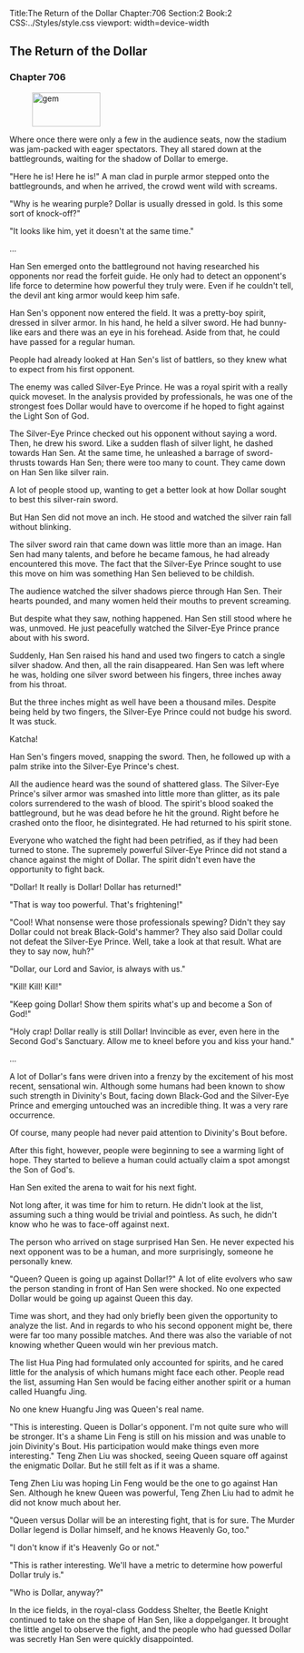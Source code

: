 Title:The Return of the Dollar 
Chapter:706 
Section:2 
Book:2 
CSS:../Styles/style.css 
viewport: width=device-width
  
## The Return of the Dollar
### Chapter 706
  
<figure>
	<img src="../Images/gem.gif" alt="gem" id="gem" width="120" height="60" />
</figure>
  

  
Where once there were only a few in the audience seats, now the stadium was jam-packed with eager spectators. They all stared down at the battlegrounds, waiting for the shadow of Dollar to emerge.

"Here he is! Here he is!" A man clad in purple armor stepped onto the battlegrounds, and when he arrived, the crowd went wild with screams.

"Why is he wearing purple? Dollar is usually dressed in gold. Is this some sort of knock-off?"

"It looks like him, yet it doesn't at the same time."

…

Han Sen emerged onto the battleground not having researched his opponents nor read the forfeit guide. He only had to detect an opponent's life force to determine how powerful they truly were. Even if he couldn't tell, the devil ant king armor would keep him safe.

Han Sen's opponent now entered the field. It was a pretty-boy spirit, dressed in silver armor. In his hand, he held a silver sword. He had bunny-like ears and there was an eye in his forehead. Aside from that, he could have passed for a regular human.

People had already looked at Han Sen's list of battlers, so they knew what to expect from his first opponent.

The enemy was called Silver-Eye Prince. He was a royal spirit with a really quick moveset. In the analysis provided by professionals, he was one of the strongest foes Dollar would have to overcome if he hoped to fight against the Light Son of God.

The Silver-Eye Prince checked out his opponent without saying a word. Then, he drew his sword. Like a sudden flash of silver light, he dashed towards Han Sen. At the same time, he unleashed a barrage of sword-thrusts towards Han Sen; there were too many to count. They came down on Han Sen like silver rain.

A lot of people stood up, wanting to get a better look at how Dollar sought to best this silver-rain sword.

But Han Sen did not move an inch. He stood and watched the silver rain fall without blinking.

The silver sword rain that came down was little more than an image. Han Sen had many talents, and before he became famous, he had already encountered this move. The fact that the Silver-Eye Prince sought to use this move on him was something Han Sen believed to be childish.

The audience watched the silver shadows pierce through Han Sen. Their hearts pounded, and many women held their mouths to prevent screaming.

But despite what they saw, nothing happened. Han Sen still stood where he was, unmoved. He just peacefully watched the Silver-Eye Prince prance about with his sword.

Suddenly, Han Sen raised his hand and used two fingers to catch a single silver shadow. And then, all the rain disappeared. Han Sen was left where he was, holding one silver sword between his fingers, three inches away from his throat.

But the three inches might as well have been a thousand miles. Despite being held by two fingers, the Silver-Eye Prince could not budge his sword. It was stuck.

Katcha!

Han Sen's fingers moved, snapping the sword. Then, he followed up with a palm strike into the Silver-Eye Prince's chest.

All the audience heard was the sound of shattered glass. The Silver-Eye Prince's silver armor was smashed into little more than glitter, as its pale colors surrendered to the wash of blood. The spirit's blood soaked the battleground, but he was dead before he hit the ground. Right before he crashed onto the floor, he disintegrated. He had returned to his spirit stone.

Everyone who watched the fight had been petrified, as if they had been turned to stone. The supremely powerful Silver-Eye Prince did not stand a chance against the might of Dollar. The spirit didn't even have the opportunity to fight back.

"Dollar! It really is Dollar! Dollar has returned!"

"That is way too powerful. That's frightening!"

"Cool! What nonsense were those professionals spewing? Didn't they say Dollar could not break Black-Gold's hammer? They also said Dollar could not defeat the Silver-Eye Prince. Well, take a look at that result. What are they to say now, huh?"

"Dollar, our Lord and Savior, is always with us."

"Kill! Kill! Kill!"

"Keep going Dollar! Show them spirits what's up and become a Son of God!"

"Holy crap! Dollar really is still Dollar! Invincible as ever, even here in the Second God's Sanctuary. Allow me to kneel before you and kiss your hand."

…

A lot of Dollar's fans were driven into a frenzy by the excitement of his most recent, sensational win. Although some humans had been known to show such strength in Divinity's Bout, facing down Black-God and the Silver-Eye Prince and emerging untouched was an incredible thing. It was a very rare occurrence.

Of course, many people had never paid attention to Divinity's Bout before.

After this fight, however, people were beginning to see a warming light of hope. They started to believe a human could actually claim a spot amongst the Son of God's.

Han Sen exited the arena to wait for his next fight.

Not long after, it was time for him to return. He didn't look at the list, assuming such a thing would be trivial and pointless. As such, he didn't know who he was to face-off against next.

The person who arrived on stage surprised Han Sen. He never expected his next opponent was to be a human, and more surprisingly, someone he personally knew.

"Queen? Queen is going up against Dollar!?" A lot of elite evolvers who saw the person standing in front of Han Sen were shocked. No one expected Dollar would be going up against Queen this day.

Time was short, and they had only briefly been given the opportunity to analyze the list. And in regards to who his second opponent might be, there were far too many possible matches. And there was also the variable of not knowing whether Queen would win her previous match.

The list Hua Ping had formulated only accounted for spirits, and he cared little for the analysis of which humans might face each other. People read the list, assuming Han Sen would be facing either another spirit or a human called Huangfu Jing.

No one knew Huangfu Jing was Queen's real name.

"This is interesting. Queen is Dollar's opponent. I'm not quite sure who will be stronger. It's a shame Lin Feng is still on his mission and was unable to join Divinity's Bout. His participation would make things even more interesting." Teng Zhen Liu was shocked, seeing Queen square off against the enigmatic Dollar. But he still felt as if it was a shame.

Teng Zhen Liu was hoping Lin Feng would be the one to go against Han Sen. Although he knew Queen was powerful, Teng Zhen Liu had to admit he did not know much about her.

"Queen versus Dollar will be an interesting fight, that is for sure. The Murder Dollar legend is Dollar himself, and he knows Heavenly Go, too."

"I don't know if it's Heavenly Go or not."

"This is rather interesting. We'll have a metric to determine how powerful Dollar truly is."

"Who is Dollar, anyway?"

In the ice fields, in the royal-class Goddess Shelter, the Beetle Knight continued to take on the shape of Han Sen, like a doppelganger. It brought the little angel to observe the fight, and the people who had guessed Dollar was secretly Han Sen were quickly disappointed.